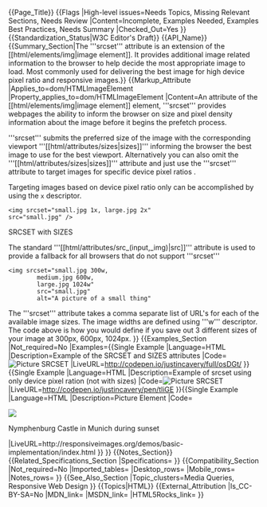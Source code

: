 {{Page_Title}}
{{Flags
|High-level issues=Needs Topics, Missing Relevant Sections, Needs Review
|Content=Incomplete, Examples Needed, Examples Best Practices, Needs Summary
|Checked_Out=Yes
}}
{{Standardization_Status|W3C Editor's Draft}}
{{API_Name}}
{{Summary_Section|The '''srcset''' attribute is an extension of the [[html/elements/img|image element]]. It provides  additional image related information to the browser to help decide the most appropriate image to load. Most commonly used for delivering the best image for high device pixel ratio and responsive images.}}
{{Markup_Attribute
|Applies_to=dom/HTMLImageElement
|Property_applies_to=dom/HTMLImageElement
|Content=An attribute of the [[html/elements/img|image element]] element, '''srcset''' provides webpages the ability to inform the browser on size and pixel density information about the image before it begins the prefetch process.

'''srcset''' submits the preferred size of the image with the corresponding viewport '''[[html/attributes/sizes|sizes]]''' informing the browser the best image to use for the best viewport. Alternatively you can also omit the '''[[html/attributes/sizes|sizes]]''' attribute and just use the '''srcset''' attribute to target images for specific device pixel ratios .

Targeting images based on device pixel ratio only can be accomplished by using the <code>x</code> descriptor.

    <img srcset="small.jpg 1x, large.jpg 2x"
    src="small.jpg" />

SRCSET with SIZES

The standard '''[[html/attributes/src_(input,_img)|src]]''' attribute is used to provide a fallback for all browsers that do not support '''srcset'''

    <img srcset="small.jpg 300w,
            medium.jpg 600w,
            large.jpg 1024w"
            src="small.jpg"
            alt="A picture of a small thing"

The '''srcset''' attribute takes a comma separate list of URL's for each of the available image sizes. The image widths are defined using '''w''' descriptor. The code above is how you would define if you save out 3 different sizes of your image at 300px, 600px, 1024px.
}}
{{Examples_Section
|Not_required=No
|Examples={{Single Example
|Language=HTML
|Description=Example of the SRCSET and SIZES attributes
|Code=<img 
      srcset="http://placehold.it/300x150&text=500+Small.jpg 500w, 
              http://placehold.it/600x250&text=600+Medium.jpg 600w, 
              http://placehold.it/1024x500&text=1024+Large.jpg 1024w" 
      sizes="(min-width:500px) 33.3vw,
             (min-widthh:1000px) 50vw, 
             100vw" 
      src="http://placehold.it/300x150&text=Small.jpg+No+Picture+Support"
      alt="Picture SRCSET" />
|LiveURL=http://codepen.io/justincavery/full/osDGt/
}}{{Single Example
|Language=HTML
|Description=Example of srcset using only device pixel ration (not with sizes)
|Code=<img 
      srcset="http://placehold.it/600x250&text=1x+Medium.jpg 1x, 
              http://placehold.it/1024x500&text=2x+Large.jpg 2x"
      src="http://placehold.it/300x150&text=Small.jpg+No+Picture+Support"
      alt="Picture SRCSET" />
|LiveURL=http://codepen.io/justincavery/pen/tliGE
}}{{Single Example
|Language=HTML
|Description=Picture Element
|Code=<picture>
<source media="(max-width: 479px)" src="test_landscape_1@1x.jpg">
<source media="(min-width: 480px) and (max-width: 639px)" src="test_landscape_1@2x.jpg">
<source media="(min-width: 640px)" src="test_landscape_1@4x.jpg">
<source media="monochrome" src="test_landscape_1@monochrome.jpg">
<source media="print" src="test_landscape_1@monochrome.jpg">
<!-- fallback img if picture is not supported -->
<img src="test_landscape_1@2x.jpg">
<!-- alternate text -->
<p>Nymphenburg Castle in Munich during sunset</p>
</picture>
|LiveURL=http://responsiveimages.org/demos/basic-implementation/index.html
}}
}}
{{Notes_Section}}
{{Related_Specifications_Section
|Specifications=
}}
{{Compatibility_Section
|Not_required=No
|Imported_tables=
|Desktop_rows=
|Mobile_rows=
|Notes_rows=
}}
{{See_Also_Section
|Topic_clusters=Media Queries, Responsive Web Design
}}
{{Topics|HTML}}
{{External_Attribution
|Is_CC-BY-SA=No
|MDN_link=
|MSDN_link=
|HTML5Rocks_link=
}}